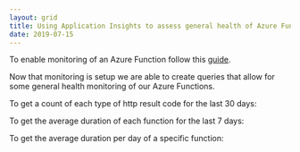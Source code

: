 ```yaml
---
layout: grid
title: Using Application Insights to assess general health of Azure Functions
date: 2019-07-15
---
```


To enable monitoring of an Azure Function follow this [guide](https://docs.microsoft.com/en-us/azure/azure-functions/functions-monitoring).

Now that monitoring is setup we are able to create queries that allow for some general health monitoring of our Azure Functions.

To get a count of each type of http result code for the last 30 days:

<script src="https://gist.github.com/aidangarnish/4dbe82513b9ebcc4d14698d5a4164561.js"></script>

To get the average duration of each function for the last 7 days:

<script src="https://gist.github.com/aidangarnish/c8924e2b30e683fa78ef191e62c83e34.js"></script>

To get the average duration per day of a specific function:

<script src="https://gist.github.com/aidangarnish/f8c9d53cbe932289157a13e11394e018.js"></script>